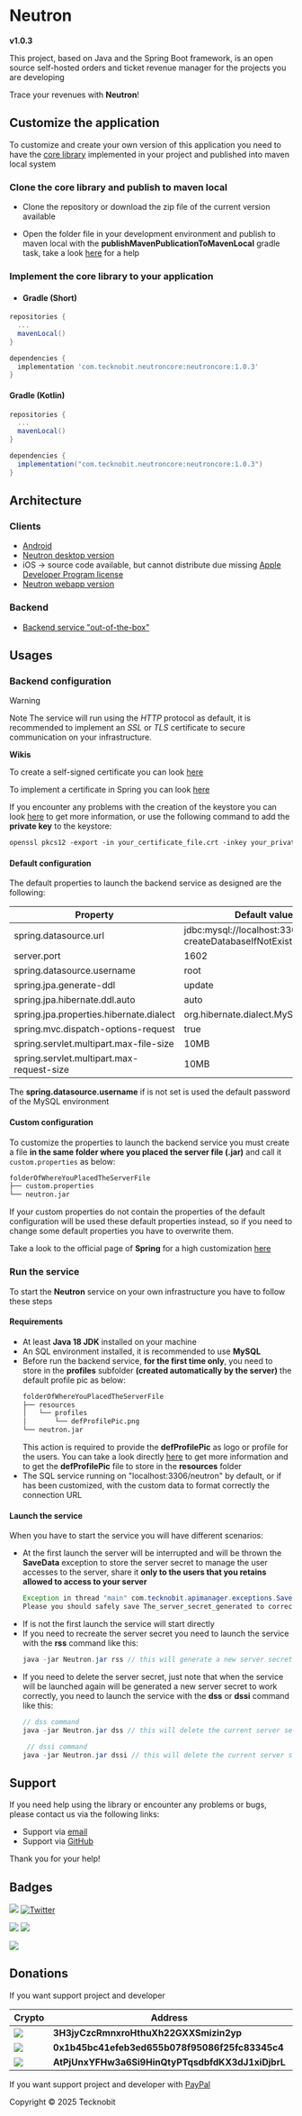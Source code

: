 # Neutron

**v1.0.3**

This project, based on Java and the Spring Boot framework, is an open source self-hosted orders and ticket revenue manager for the projects 
you are developing

Trace your revenues with **Neutron**!

## Customize the application

To customize and create your own version of this application you need to have the <a href="https://github.com/N7ghtm4r3/Neutron/tree/main/core">
core library</a> implemented in your project and published into maven local system

### Clone the core library and publish to maven local

- Clone the repository or download the zip file of the current version available

- Open the folder file in your development environment and publish to maven local with the
  **publishMavenPublicationToMavenLocal** gradle task, take a look <a href="https://docs.gradle.org/current/userguide/publishing_maven.html">here</a>
  for a help

### Implement the core library to your application

- #### Gradle (Short)

```gradle
repositories {
  ...
  mavenLocal()
}

dependencies {
  implementation 'com.tecknobit.neutroncore:neutroncore:1.0.3'
}
```

#### Gradle (Kotlin)

```gradle
repositories {
  ...
  mavenLocal()
}

dependencies {
  implementation("com.tecknobit.neutroncore:neutroncore:1.0.3")
}
```

## Architecture

### Clients

 - [Android](https://play.google.com/store/apps/details?id=com.tecknobit.neutron)
 - [Neutron desktop version](https://github.com/N7ghtm4r3/Neutron-Clients/releases/tag/1.0.3)
 - iOS -> source code available, but cannot distribute due missing [Apple Developer Program license](https://developer.apple.com/programs/)
 - [Neutron webapp version](https://github.com/N7ghtm4r3/Neutron-Webapp/blob/main/README.md)

### Backend

- <a href="https://github.com/N7ghtm4r3/Neutron/releases/tag/1.0.3">Backend service "out-of-the-box"</a>

## Usages

### Backend configuration

> [!WARNING]  
> Note The service will run using the *HTTP* protocol as default, it is recommended to implement an *SSL* or *TLS* certificate to secure communication on your infrastructure.
>
> **Wikis**
>
> To create a self-signed certificate you can look <a href="https://tecadmin.net/step-by-step-guide-to-creating-self-signed-ssl-certificates/">here</a>
>
> To implement a certificate in Spring you can look <a href="https://www.thomasvitale.com/https-spring-boot-ssl-certificate/">here</a>
>
> If you encounter any problems with the creation of the keystore you can look <a href="https://stackoverflow.com/questions/906402/how-to-import-an-existing-x-509-certificate-and-private-key-in-java-keystore-to">here</a> to get more information, or
> use the following command to add the **private key** to the keystore:
> ```xml
> openssl pkcs12 -export -in your_certificate_file.crt -inkey your_private_key.key -out your_out_pkcs12_file.p12 -name your_alias_name -CAfile your_certificate_file.crt -caname root
> ```

#### Default configuration

The default properties to launch the backend service as designed are the following:

| Property                                  | Default value                                                     |
|-------------------------------------------|-------------------------------------------------------------------|
| spring.datasource.url                     | jdbc:mysql://localhost:3306/neutron?createDatabaseIfNotExist=true | 
| server.port                               | 1602                                                              |
| spring.datasource.username                | root                                                              |
| spring.jpa.generate-ddl                   | update                                                            |
| spring.jpa.hibernate.ddl.auto             | auto                                                              |           
| spring.jpa.properties.hibernate.dialect   | org.hibernate.dialect.MySQL8Dialect                               |           
| spring.mvc.dispatch-options-request       | true                                                              |           
| spring.servlet.multipart.max-file-size    | 10MB                                                              |           
| spring.servlet.multipart.max-request-size | 10MB                                                              |

The **spring.datasource.username** if is not set is used the default password of the MySQL environment

#### Custom configuration

To customize the properties to launch the backend service you must create a file **in the same folder where you placed
the server file (.jar)** and call it `custom.properties` as below:

``` bash
folderOfWhereYouPlacedTheServerFile
├── custom.properties
└── neutron.jar
```

If your custom properties do not contain the properties of the default configuration will be used these default
properties instead,
so if you need to change some default properties you have to overwrite them.

Take a look to the official page of **Spring** for a high
customization <a href="https://docs.spring.io/spring-boot/docs/current/reference/html/application-properties.html">
here</a>

### Run the service

To start the **Neutron** service on your own infrastructure you have to follow these steps

#### Requirements

- At least **Java 18 JDK** installed on your machine
- An SQL environment installed, it is recommended to use **MySQL**
- Before run the backend service, **for the first time only**, you need to store in the **profiles** subfolder **(created automatically by
  the server)** the default profile pic as below:
  ``` bash
  folderOfWhereYouPlacedTheServerFile
  ├── resources
  │   └── profiles
  │       └── defProfilePic.png
  └── neutron.jar
  ```
  This action is required to provide the **defProfilePic** as logo or profile for the users.
  You can take a look directly <a href="https://github.com/N7ghtm4r3/Neutron/tree/main/images">here</a>
  to get more information and to get the **defProfilePic** file to store in the **resources** folder
- The SQL service running on "localhost:3306/neutron" by default, or if has been customized, with the custom data to
  format correctly the connection URL

#### Launch the service

When you have to start the service you will have different scenarios:

- At the first launch the server will be interrupted and will be thrown the
  **SaveData** exception to store the server secret to manage the user accesses to
  the server, share it **only to the users that you retains allowed to access to your server**
  ``` java
  Exception in thread "main" com.tecknobit.apimanager.exceptions.SaveData: Note: is not an error, but is an alert!
  Please you should safely save The_server_secret_generated to correctly register a new user in the Neutron system
  ```
- If is not the first launch the service will start directly
- If you need to recreate the server secret you need to launch the service with the **rss** command like this:
  ``` java
  java -jar Neutron.jar rss // this will generate a new server secret overwriting the current server secret
  ```
- If you need to delete the server secret, just note that when the service will be launched again will be generated a
  new
  server secret to work correctly, you need to launch the service with the **dss** or **dssi** command like this:
  ``` java
  // dss command
  java -jar Neutron.jar dss // this will delete the current server secret
  
   // dssi command
  java -jar Neutron.jar dssi // this will delete the current server secret and interrupts the server workflow right next
  ```

## Support

If you need help using the library or encounter any problems or bugs, please contact us via the following links:

- Support via <a href="mailto:infotecknobitcompany@gmail.com">email</a>
- Support via <a href="https://github.com/N7ghtm4r3/Neutron/issues/new">GitHub</a>

Thank you for your help!

## Badges

[![](https://img.shields.io/badge/Google_Play-414141?style=for-the-badge&logo=google-play&logoColor=white)](https://play.google.com/store/apps/developer?id=Tecknobit)
[![Twitter](https://img.shields.io/badge/Twitter-1DA1F2?style=for-the-badge&logo=twitter&logoColor=white)](https://twitter.com/tecknobit)

[![](https://img.shields.io/badge/Java-ED8B00?style=for-the-badge&logo=java&logoColor=white)](https://www.oracle.com/java/)
[![](https://img.shields.io/badge/Kotlin-0095D5?&style=for-the-badge&logo=kotlin&logoColor=white)](https://kotlinlang.org/)

[![](https://img.shields.io/badge/Spring_Boot-F2F4F9?style=for-the-badge&logo=spring-boot)](https://spring.io/projects/spring-boot)

## Donations

If you want support project and developer

| Crypto                                                                                              | Address                                          | Network  |
|-----------------------------------------------------------------------------------------------------|--------------------------------------------------|----------|
| ![](https://img.shields.io/badge/Bitcoin-000000?style=for-the-badge&logo=bitcoin&logoColor=white)   | **3H3jyCzcRmnxroHthuXh22GXXSmizin2yp**           | Bitcoin  |
| ![](https://img.shields.io/badge/Ethereum-3C3C3D?style=for-the-badge&logo=Ethereum&logoColor=white) | **0x1b45bc41efeb3ed655b078f95086f25fc83345c4**   | Ethereum |
| ![](https://img.shields.io/badge/Solana-000?style=for-the-badge&logo=Solana&logoColor=9945FF)       | **AtPjUnxYFHw3a6Si9HinQtyPTqsdbfdKX3dJ1xiDjbrL** | Solana   |

If you want support project and developer
with [PayPal](https://www.paypal.com/donate/?hosted_button_id=5QMN5UQH7LDT4)

Copyright © 2025 Tecknobit
